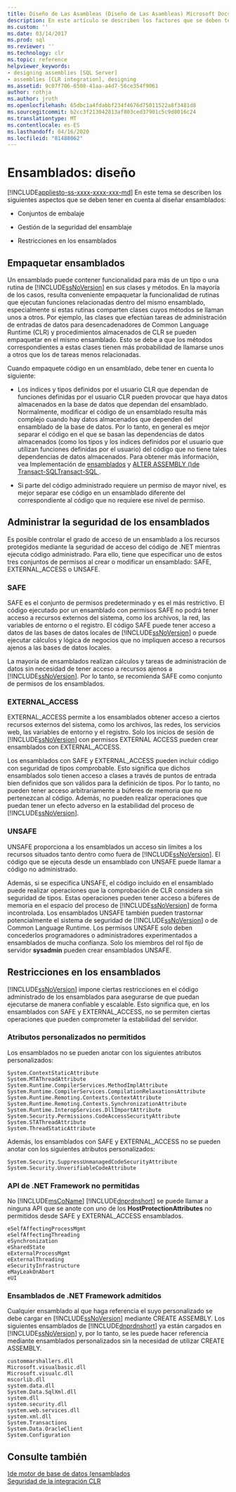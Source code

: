 ```yaml
---
title: Diseño de Las Asambleas (Diseño de Las Asambleas) Microsoft Docs
description: En este artículo se describen los factores que se deben tener en cuenta al diseñar un ensamblado para hospedar en SQL ServerSQL Server, incluidos el empaquetado, la administración y las restricciones en los ensamblados.
ms.custom: ''
ms.date: 03/14/2017
ms.prod: sql
ms.reviewer: ''
ms.technology: clr
ms.topic: reference
helpviewer_keywords:
- designing assemblies [SQL Server]
- assemblies [CLR integration], designing
ms.assetid: 9c07f706-6508-41aa-a4d7-56ce354f9061
author: rothja
ms.author: jroth
ms.openlocfilehash: 65dbc1a4fdabbf234f4676d75011522a8f3481d8
ms.sourcegitcommit: b2cc3f213042813af803ced37901c5c9d8016c24
ms.translationtype: MT
ms.contentlocale: es-ES
ms.lasthandoff: 04/16/2020
ms.locfileid: "81488062"
---
```

# <a name="assemblies---designing"></a>Ensamblados: diseño
[!INCLUDE[appliesto-ss-xxxx-xxxx-xxx-md](../../includes/appliesto-ss-xxxx-xxxx-xxx-md.md)]
  En este tema se describen los siguientes aspectos que se deben tener en cuenta al diseñar ensamblados:  
  
-   Conjuntos de embalaje  
  
-   Gestión de la seguridad del ensamblaje  
  
-   Restricciones en los ensamblados  
  
## <a name="packaging-assemblies"></a>Empaquetar ensamblados  
 Un ensamblado puede contener funcionalidad para más de un tipo o una rutina de [!INCLUDE[ssNoVersion](../../includes/ssnoversion-md.md)] en sus clases y métodos. En la mayoría de los casos, resulta conveniente empaquetar la funcionalidad de rutinas que ejecutan funciones relacionadas dentro del mismo ensamblado, especialmente si estas rutinas comparten clases cuyos métodos se llaman unos a otros. Por ejemplo, las clases que efectúan tareas de administración de entradas de datos para desencadenadores de Common Language Runtime (CLR) y procedimientos almacenados de CLR se pueden empaquetar en el mismo ensamblado. Esto se debe a que los métodos correspondientes a estas clases tienen más probabilidad de llamarse unos a otros que los de tareas menos relacionadas.  
  
 Cuando empaquete código en un ensamblado, debe tener en cuenta lo siguiente:  
  
-   Los índices y tipos definidos por el usuario CLR que dependan de funciones definidas por el usuario CLR pueden provocar que haya datos almacenados en la base de datos que dependan del ensamblado. Normalmente, modificar el código de un ensamblado resulta más complejo cuando hay datos almacenados que dependen del ensamblado de la base de datos. Por lo tanto, en general es mejor separar el código en el que se basan las dependencias de datos almacenados (como los tipos y los índices definidos por el usuario que utilizan funciones definidas por el usuario) del código que no tiene tales dependencias de datos almacenados. Para obtener más información, vea Implementación de [ensamblados](../../relational-databases/clr-integration/assemblies-implementing.md) y [ALTER ASSEMBLY &#40;&#41;de Transact-SQLTransact-SQL ](../../t-sql/statements/alter-assembly-transact-sql.md).  
  
-   Si parte del código administrado requiere un permiso de mayor nivel, es mejor separar ese código en un ensamblado diferente del correspondiente al código que no requiere ese nivel de permiso.  
  
## <a name="managing-assembly-security"></a>Administrar la seguridad de los ensamblados  
 Es posible controlar el grado de acceso de un ensamblado a los recursos protegidos mediante la seguridad de acceso del código de .NET mientras ejecuta código administrado. Para ello, tiene que especificar uno de estos tres conjuntos de permisos al crear o modificar un ensamblado: SAFE, EXTERNAL_ACCESS o UNSAFE.  
  
### <a name="safe"></a>SAFE  
 SAFE es el conjunto de permisos predeterminado y es el más restrictivo. El código ejecutado por un ensamblado con permisos SAFE no podrá tener acceso a recursos externos del sistema, como los archivos, la red, las variables de entorno o el registro. El código SAFE puede tener acceso a datos de las bases de datos locales de [!INCLUDE[ssNoVersion](../../includes/ssnoversion-md.md)] o puede ejecutar cálculos y lógica de negocios que no impliquen acceso a recursos ajenos a las bases de datos locales.  
  
 La mayoría de ensamblados realizan cálculos y tareas de administración de datos sin necesidad de tener acceso a recursos ajenos a [!INCLUDE[ssNoVersion](../../includes/ssnoversion-md.md)]. Por lo tanto, se recomienda SAFE como conjunto de permisos de los ensamblados.  
  
### <a name="external_access"></a>EXTERNAL_ACCESS  
 EXTERNAL_ACCESS permite a los ensamblados obtener acceso a ciertos recursos externos del sistema, como los archivos, las redes, los servicios web, las variables de entorno y el registro. Solo los inicios de sesión de [!INCLUDE[ssNoVersion](../../includes/ssnoversion-md.md)] con permisos EXTERNAL ACCESS pueden crear ensamblados con EXTERNAL_ACCESS.  
  
 Los ensamblados con SAFE y EXTERNAL_ACCESS pueden incluir código con seguridad de tipos comprobable. Esto significa que dichos ensamblados solo tienen acceso a clases a través de puntos de entrada bien definidos que son válidos para la definición de tipos. Por lo tanto, no pueden tener acceso arbitrariamente a búferes de memoria que no pertenezcan al código. Además, no pueden realizar operaciones que puedan tener un efecto adverso en la estabilidad del proceso de [!INCLUDE[ssNoVersion](../../includes/ssnoversion-md.md)].  
  
### <a name="unsafe"></a>UNSAFE  
 UNSAFE proporciona a los ensamblados un acceso sin límites a los recursos situados tanto dentro como fuera de [!INCLUDE[ssNoVersion](../../includes/ssnoversion-md.md)]. El código que se ejecuta desde un ensamblado con UNSAFE puede llamar a código no administrado.  
  
 Además, si se especifica UNSAFE, el código incluido en el ensamblado puede realizar operaciones que la comprobación de CLR considera sin seguridad de tipos. Estas operaciones pueden tener acceso a búferes de memoria en el espacio del proceso de [!INCLUDE[ssNoVersion](../../includes/ssnoversion-md.md)] de forma incontrolada. Los ensamblados UNSAFE también pueden trastornar potencialmente el sistema de seguridad de [!INCLUDE[ssNoVersion](../../includes/ssnoversion-md.md)] o de Common Language Runtime. Los permisos UNSAFE solo deben concederlos programadores o administradores experimentados a ensamblados de mucha confianza. Solo los miembros del rol fijo de servidor **sysadmin** pueden crear ensamblados UNSAFE.  
  
## <a name="restrictions-on-assemblies"></a>Restricciones en los ensamblados  
 [!INCLUDE[ssNoVersion](../../includes/ssnoversion-md.md)] impone ciertas restricciones en el código administrado de los ensamblados para asegurarse de que puedan ejecutarse de manera confiable y escalable. Esto significa que, en los ensamblados con SAFE y EXTERNAL_ACCESS, no se permiten ciertas operaciones que pueden comprometer la estabilidad del servidor.  
  
### <a name="disallowed-custom-attributes"></a>Atributos personalizados no permitidos  
 Los ensamblados no se pueden anotar con los siguientes atributos personalizados:  
  
```  
System.ContextStaticAttribute  
System.MTAThreadAttribute  
System.Runtime.CompilerServices.MethodImplAttribute  
System.Runtime.CompilerServices.CompilationRelaxationsAttribute  
System.Runtime.Remoting.Contexts.ContextAttribute  
System.Runtime.Remoting.Contexts.SynchronizationAttribute  
System.Runtime.InteropServices.DllImportAttribute   
System.Security.Permissions.CodeAccessSecurityAttribute  
System.STAThreadAttribute  
System.ThreadStaticAttribute  
```  
  
 Además, los ensamblados con SAFE y EXTERNAL_ACCESS no se pueden anotar con los siguientes atributos personalizados:  
  
```  
System.Security.SuppressUnmanagedCodeSecurityAttribute  
System.Security.UnverifiableCodeAttribute  
```  
  
### <a name="disallowed-net-framework-apis"></a>API de .NET Framework no permitidas  
 No [!INCLUDE[msCoName](../../includes/msconame-md.md)] [!INCLUDE[dnprdnshort](../../includes/dnprdnshort-md.md)] se puede llamar a ninguna API que se anote con uno de los **HostProtectionAttributes** no permitidos desde SAFE y EXTERNAL_ACCESS ensamblados.  
  
```  
eSelfAffectingProcessMgmt  
eSelfAffectingThreading  
eSynchronization  
eSharedState   
eExternalProcessMgmt  
eExternalThreading  
eSecurityInfrastructure  
eMayLeakOnAbort  
eUI  
```  
  
### <a name="supported-net-framework-assemblies"></a>Ensamblados de .NET Framework admitidos  
 Cualquier ensamblado al que haga referencia el suyo personalizado se debe cargar en [!INCLUDE[ssNoVersion](../../includes/ssnoversion-md.md)] mediante CREATE ASSEMBLY. Los siguientes ensamblados de [!INCLUDE[dnprdnshort](../../includes/dnprdnshort-md.md)] ya están cargados en [!INCLUDE[ssNoVersion](../../includes/ssnoversion-md.md)] y, por lo tanto, se les puede hacer referencia mediante ensamblados personalizados sin la necesidad de utilizar CREATE ASSEMBLY.  
  
```  
custommarshallers.dll  
Microsoft.visualbasic.dll  
Microsoft.visualc.dll  
mscorlib.dll  
system.data.dll  
System.Data.SqlXml.dll  
system.dll  
system.security.dll  
system.web.services.dll  
system.xml.dll  
System.Transactions  
System.Data.OracleClient  
System.Configuration  
```  
  
## <a name="see-also"></a>Consulte también  
 [&#41;de motor de base de datos &#40;ensamblados](../../relational-databases/clr-integration/assemblies-database-engine.md)   
 [Seguridad de la integración CLR](../../relational-databases/clr-integration/security/clr-integration-security.md)  
  
  
